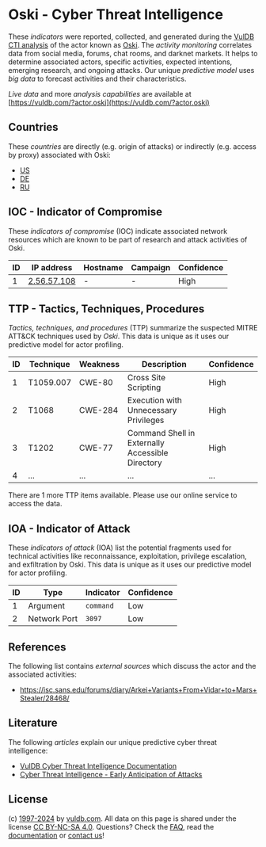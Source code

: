 # Oski - Cyber Threat Intelligence

These _indicators_ were reported, collected, and generated during the [VulDB CTI analysis](https://vuldb.com/?kb.cti) of the actor known as [Oski](https://vuldb.com/?actor.oski). The _activity monitoring_ correlates data from social media, forums, chat rooms, and darknet markets. It helps to determine associated actors, specific activities, expected intentions, emerging research, and ongoing attacks. Our unique _predictive model_ uses _big data_ to forecast activities and their characteristics.

_Live data_ and more _analysis capabilities_ are available at [https://vuldb.com/?actor.oski](https://vuldb.com/?actor.oski)

## Countries

These _countries_ are directly (e.g. origin of attacks) or indirectly (e.g. access by proxy) associated with Oski:

* [US](https://vuldb.com/?country.us)
* [DE](https://vuldb.com/?country.de)
* [RU](https://vuldb.com/?country.ru)

## IOC - Indicator of Compromise

These _indicators of compromise_ (IOC) indicate associated network resources which are known to be part of research and attack activities of Oski.

ID | IP address | Hostname | Campaign | Confidence
-- | ---------- | -------- | -------- | ----------
1 | [2.56.57.108](https://vuldb.com/?ip.2.56.57.108) | - | - | High

## TTP - Tactics, Techniques, Procedures

_Tactics, techniques, and procedures_ (TTP) summarize the suspected MITRE ATT&CK techniques used by _Oski_. This data is unique as it uses our predictive model for actor profiling.

ID | Technique | Weakness | Description | Confidence
-- | --------- | -------- | ----------- | ----------
1 | T1059.007 | CWE-80 | Cross Site Scripting | High
2 | T1068 | CWE-284 | Execution with Unnecessary Privileges | High
3 | T1202 | CWE-77 | Command Shell in Externally Accessible Directory | High
4 | ... | ... | ... | ...

There are 1 more TTP items available. Please use our online service to access the data.

## IOA - Indicator of Attack

These _indicators of attack_ (IOA) list the potential fragments used for technical activities like reconnaissance, exploitation, privilege escalation, and exfiltration by Oski. This data is unique as it uses our predictive model for actor profiling.

ID | Type | Indicator | Confidence
-- | ---- | --------- | ----------
1 | Argument | `command` | Low
2 | Network Port | `3097` | Low

## References

The following list contains _external sources_ which discuss the actor and the associated activities:

* https://isc.sans.edu/forums/diary/Arkei+Variants+From+Vidar+to+Mars+Stealer/28468/

## Literature

The following _articles_ explain our unique predictive cyber threat intelligence:

* [VulDB Cyber Threat Intelligence Documentation](https://vuldb.com/?kb.cti)
* [Cyber Threat Intelligence - Early Anticipation of Attacks](https://www.scip.ch/en/?labs.20201022)

## License

(c) [1997-2024](https://vuldb.com/?kb.changelog) by [vuldb.com](https://vuldb.com/?kb.about). All data on this page is shared under the license [CC BY-NC-SA 4.0](https://creativecommons.org/licenses/by-nc-sa/4.0/). Questions? Check the [FAQ](https://vuldb.com/?kb.faq), read the [documentation](https://vuldb.com/?kb) or [contact us](https://vuldb.com/?contact)!
